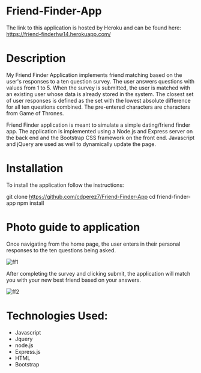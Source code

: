 # Friend-Finder-App

The link to this application is hosted by Heroku and can be found here: https://friend-finderhw14.herokuapp.com/

# Description

My Friend Finder Application implements friend matching based on the user's responses to a ten question survey. The user answers questions with values from 1 to 5. When the survey is submitted, the user is matched with an existing user whose data is already stored in the system. The closest set of user responses is defined as the set with the lowest absolute difference for all ten questions combined. The pre-entered characters are characters from Game of Thrones. 

Friend Finder application is meant to simulate a simple dating/friend finder app. The application is implemented using a Node.js and Express server on the back end and the Bootstrap CSS framework on the front end. Javascript and jQuery are used as well to dynamically update the page.

# Installation

To install the application follow the instructions:

git clone https://github.com/cdperez7/Friend-Finder-App
cd friend-finder-app
npm install

# Photo guide to application

Once navigating from the home page, the user enters in their personal responses to the ten questions being asked. 

![ff1](https://i.imgur.com/HrFuXdu.png)

After completing the survey and clicking submit, the application will match you with your new best friend based on your answers.

![ff2](https://i.imgur.com/XAEMD9a.png)

 # Technologies Used: 
 
 * Javascript
 * Jquery
 * node.js
 * Express.js
 * HTML
 * Bootstrap
